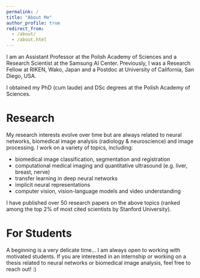 ```yaml
---
permalink: /
title: "About Me"
author_profile: true
redirect_from: 
  - /about/
  - /about.html
---
```


I am an Assistant Professor at the Polish Academy of Sciences and a Research Scientist at the Samsung AI Center. Previously, I was a Research Fellow at RIKEN, Wako, Japan and a Postdoc at University of California, San Diego, USA. 

I obtained my PhD (cum laude) and DSc degrees at the Polish Academy of Sciences. 

# Research

My research interests evolve over time but are always related to neural networks, biomedical image analysis (radiology & neuroscience) and image processing. I work on a variety of topics, including:

* biomedical image classification, segmentation and registration
* computational medical imaging and quantitative ultrasound (e.g. liver, breast, nerve) 
* transfer learning in deep neural networks 
* implicit neural representations
* computer vision, vision-language models and video understanding

I have published over 50 research papers on the above topics (ranked among the top 2% of most cited scientists by Stanford University).

# For Students

A beginning is a very delicate time... I am always open to working with motivated students. If you are interested in an internship or working on a thesis related to neural networks or biomedical image analysis, feel free to reach out! :)


